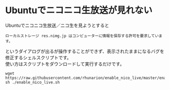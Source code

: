 # Ubuntuでニコニコ生放送が見れない
Ubuntuでニコニコ生放送／ニコ生を見ようとすると
```
ローカルストレージ res.nimg.jp はコンピューターに情報を保存する許可を要求しています。
```
というダイアログが出るが操作することができず、表示されたままになるバグを修正するシェルスクリプトです。  
使い方はスクリプトをダウンロードして実行するだけです。
```
wget https://raw.githubusercontent.com/rhunarion/enable_nico_live/master/enable_nico_live.sh
sh ./enable_nico_live.sh
```
